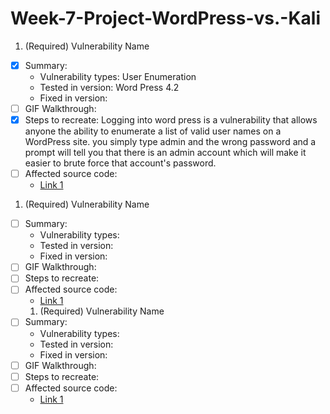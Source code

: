 # Week-7-Project-WordPress-vs.-Kali

1. (Required) Vulnerability Name
  - [x] Summary: 
    - Vulnerability types: User Enumeration
    - Tested in version: Word Press 4.2
    - Fixed in version: 
  - [ ] GIF Walkthrough: 
  - [x] Steps to recreate: Logging into word press is a vulnerability that allows anyone the ability to enumerate a list of valid user names on a WordPress site. you simply type admin and the wrong password and a prompt will tell you that there is an admin account which will make it easier to brute force that account's password. 
  - [ ] Affected source code:
    - [Link 1](https://core.trac.wordpress.org/browser/tags/version/src/source_file.php)
    
    
1. (Required) Vulnerability Name
  - [ ] Summary: 
    - Vulnerability types: 
    - Tested in version: 
    - Fixed in version: 
  - [ ] GIF Walkthrough: 
  - [ ] Steps to recreate: 
  - [ ] Affected source code:
    - [Link 1](https://core.trac.wordpress.org/browser/tags/version/src/source_file.php)
    1. (Required) Vulnerability Name
  - [ ] Summary: 
    - Vulnerability types: 
    - Tested in version: 
    - Fixed in version:
  - [ ] GIF Walkthrough: 
  - [ ] Steps to recreate: 
  - [ ] Affected source code:
    - [Link 1](https://core.trac.wordpress.org/browser/tags/version/src/source_file.php)
    
